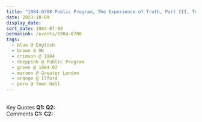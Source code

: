 ```yaml
---
title: "1984-0708 Public Program, The Experience of Truth, Part III, Town Hall, Ilford (16 kms E-NE of London), Greater London, UK (another date 0709)"
date: 2023-10-09
display_date: 
sort_date: 1984-07-08
permalink: /events/1984-0708
tags:
  - blue @ English
  - brown @ UK
  - crimson @ 1984
  - deeppink @ Public Program
  - green @ 1984-07
  - maroon @ Greater London
  - orange @ Ilford
  - peru @ Town Hall
---
```


<br>

<wave-list>
  <list-title color="DarkSeaGreen" width="55">Key Quotes</list-title>
  <list-item color="BlanchedAlmond" width="280"><b>Q1:</b> <i></i></list-item>
  <list-item color="Lavender" width="280"><b>Q2:</b> <i></i></list-item>
</wave-list>

<br>

<wave-list>
  <list-title color="DarkSeaGreen" width="55">Comments</list-title>
  <list-item color="BlanchedAlmond" width="280"><b>C1:</b> <i></i></list-item>
  <list-item color="Lavender" width="280"><b>C2:</b> <i></i></list-item>
</wave-list>
